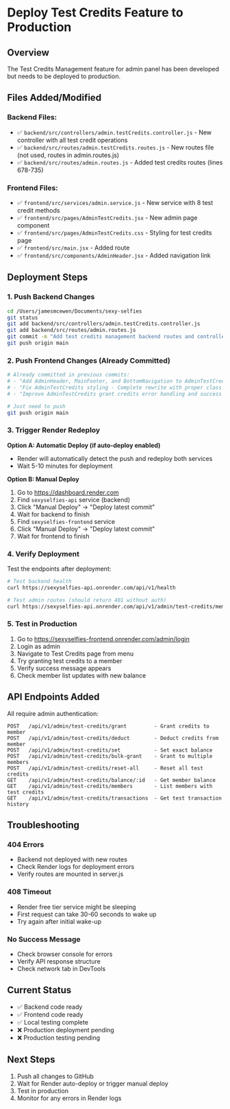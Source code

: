 # Deploy Test Credits Feature to Production

## Overview
The Test Credits Management feature for admin panel has been developed but needs to be deployed to production.

## Files Added/Modified

### Backend Files:
- ✅ `backend/src/controllers/admin.testCredits.controller.js` - New controller with all test credit operations
- ✅ `backend/src/routes/admin.testCredits.routes.js` - New routes file (not used, routes in admin.routes.js)
- ✅ `backend/src/routes/admin.routes.js` - Added test credits routes (lines 678-735)

### Frontend Files:
- ✅ `frontend/src/services/admin.service.js` - New service with 8 test credit methods
- ✅ `frontend/src/pages/AdminTestCredits.jsx` - New admin page component
- ✅ `frontend/src/pages/AdminTestCredits.css` - Styling for test credits page
- ✅ `frontend/src/main.jsx` - Added route
- ✅ `frontend/src/components/AdminHeader.jsx` - Added navigation link

## Deployment Steps

### 1. Push Backend Changes
```bash
cd /Users/jamesmcewen/Documents/sexy-selfies
git status
git add backend/src/controllers/admin.testCredits.controller.js
git add backend/src/routes/admin.routes.js
git commit -m "Add test credits management backend routes and controller"
git push origin main
```

### 2. Push Frontend Changes (Already Committed)
```bash
# Already committed in previous commits:
# - "Add AdminHeader, MainFooter, and BottomNavigation to AdminTestCredits page"
# - "Fix AdminTestCredits styling - Complete rewrite with proper class naming convention"
# - "Improve AdminTestCredits grant credits error handling and success messages"

# Just need to push
git push origin main
```

### 3. Trigger Render Redeploy

**Option A: Automatic Deploy (if auto-deploy enabled)**
- Render will automatically detect the push and redeploy both services
- Wait 5-10 minutes for deployment

**Option B: Manual Deploy**
1. Go to https://dashboard.render.com
2. Find `sexyselfies-api` service (backend)
3. Click "Manual Deploy" → "Deploy latest commit"
4. Wait for backend to finish
5. Find `sexyselfies-frontend` service
6. Click "Manual Deploy" → "Deploy latest commit"
7. Wait for frontend to finish

### 4. Verify Deployment

Test the endpoints after deployment:

```bash
# Test backend health
curl https://sexyselfies-api.onrender.com/api/v1/health

# Test admin routes (should return 401 without auth)
curl https://sexyselfies-api.onrender.com/api/v1/admin/test-credits/members
```

### 5. Test in Production

1. Go to https://sexyselfies-frontend.onrender.com/admin/login
2. Login as admin
3. Navigate to Test Credits page from menu
4. Try granting test credits to a member
5. Verify success message appears
6. Check member list updates with new balance

## API Endpoints Added

All require admin authentication:

```
POST   /api/v1/admin/test-credits/grant         - Grant credits to member
POST   /api/v1/admin/test-credits/deduct        - Deduct credits from member
POST   /api/v1/admin/test-credits/set           - Set exact balance
POST   /api/v1/admin/test-credits/bulk-grant    - Grant to multiple members
POST   /api/v1/admin/test-credits/reset-all     - Reset all test credits
GET    /api/v1/admin/test-credits/balance/:id   - Get member balance
GET    /api/v1/admin/test-credits/members       - List members with test credits
GET    /api/v1/admin/test-credits/transactions  - Get test transaction history
```

## Troubleshooting

### 404 Errors
- Backend not deployed with new routes
- Check Render logs for deployment errors
- Verify routes are mounted in server.js

### 408 Timeout
- Render free tier service might be sleeping
- First request can take 30-60 seconds to wake up
- Try again after initial wake-up

### No Success Message
- Check browser console for errors
- Verify API response structure
- Check network tab in DevTools

## Current Status

- ✅ Backend code ready
- ✅ Frontend code ready
- ✅ Local testing complete
- ❌ Production deployment pending
- ❌ Production testing pending

## Next Steps

1. Push all changes to GitHub
2. Wait for Render auto-deploy or trigger manual deploy
3. Test in production
4. Monitor for any errors in Render logs
